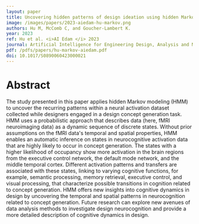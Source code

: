 ```yaml
---
layout: paper
title: Uncovering hidden patterns of design ideation using hidden Markov modeling and neuroimaging
image: /images/papers/2023-aiedam-hu-markov.png
authors: Hu M, McComb C, and Goucher-Lambert K.
year: 2023
ref: Hu et al. <i>AI Edam </i> 2023
journal: Artificial Intelligence for Engineering Design, Analysis and Manufacturing (2023).
pdf: /pdfs/papers/hu-markov-aiedam.pdf
doi: 10.1017/S0890060423000021
---
```



# Abstract
The study presented in this paper applies hidden Markov modeling (HMM) to uncover the recurring patterns within a neural activation dataset collected while designers engaged in a design concept generation task. HMM uses a probabilistic approach that describes data (here, fMRI neuroimaging data) as a dynamic sequence of discrete states. Without prior assumptions on the fMRI data's temporal and spatial properties, HMM enables an automatic inference on states in neurocognitive activation data that are highly likely to occur in concept generation. The states with a higher likelihood of occupancy show more activation in the brain regions from the executive control network, the default mode network, and the middle temporal cortex. Different activation patterns and transfers are associated with these states, linking to varying cognitive functions, for example, semantic processing, memory retrieval, executive control, and visual processing, that characterize possible transitions in cognition related to concept generation. HMM offers new insights into cognitive dynamics in design by uncovering the temporal and spatial patterns in neurocognition related to concept generation. Future research can explore new avenues of data analysis methods to investigate design neurocognition and provide a more detailed description of cognitive dynamics in design.
